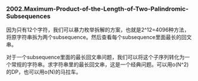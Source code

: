 ### 2002.Maximum-Product-of-the-Length-of-Two-Palindromic-Subsequences

因为只有12个字符，我们可以暴力枚举拆解的方案，也就是2^12=4096种方法，将原字符串拆为两个subsequence。然后查看每个subsequence里面最长的回文串。

对于一个subsequence里面的最长回文串问题，我们可以将这个子序列转化为一个常规的字符串。求字符串里的最长回文串，这是一个经典问题。可以用o(N^2)的DP，也可以用o(N)的马拉车。
